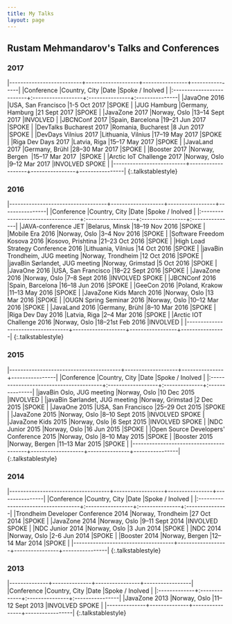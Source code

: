```yaml
---
title: My Talks
layout: page
---
```


## Rustam Mehmandarov's Talks and Conferences

### 2017

|--------------------------+-------------------+----------------+----------------|
|Conference                |Country, City      |Date            |Spoke / Inolved |
|:-------------------------+:------------------+:---------------+:---------------|
|JavaOne 2016              |USA, San Francisco |1-5 Oct 2017    |SPOKE           |
|JUG Hamburg               |Germany, Hamburg   |21 Sept 2017    |SPOKE           |
|JavaZone 2017             |Norway, Oslo       |13–14 Sept 2017 |INVOLVED        |
|JBCNConf 2017             |Spain, Barcelona   |19–21 Jun 2017  |SPOKE           |
|DevTalks Bucharest 2017   |Romania, Bucharest |8 Jun 2017      |SPOKE           |
|DevDays Vilnius 2017      |Lithuania, Vilnius |17–19 May 2017  |SPOKE           |
|Riga Dev Days 2017        |Latvia, Riga       |15–17 May 2017  |SPOKE           |
|JavaLand 2017             |Germany, Brühl     |28–30 Mar 2017  |SPOKE           |
|Booster 2017              |Norway, Bergen     |15–17 Mar 2017  |SPOKE           |
|Arctic IoT Challenge 2017 |Norway, Oslo       |9–12 Mar 2017   |INVOLVED SPOKE  |
|--------------------------+-------------------+----------------+----------------|
{:.talkstablestyle}

### 2016

|-----------------------------------+-------------------+-----------------+----------------|
|Conference                         |Country, City      |Date             |Spoke / Inolved |
|:----------------------------------+:------------------+:----------------+:---------------|
|JAVA-conference JET                |Belarus, Minsk     |18–19 Nov 2016   |SPOKE           |
|Mobile Era 2016                    |Norway, Oslo       |3–4 Nov 2016     |SPOKE           |
|Software Freedom Kosova 2016       |Kosovo, Prishtina  |21–23 Oct 2016   |SPOKE           |
|High Load Strategy Conference 2016 |Lithuania, Vilnius |14 Oct 2016      |SPOKE           |
|javaBin Trondheim, JUG meeting     |Norway, Trondheim  |12 Oct 2016      |SPOKE           |
|javaBin Sørlandet, JUG meeting     |Norway, Grimstad   |5 Oct 2016       |SPOKE           |
|JavaOne 2016                       |USA, San Francisco |18–22 Sept 2016  |SPOKE           |
|JavaZone 2016                      |Norway, Oslo       |7–8 Sept 2016    |INVOLVED SPOKE  |
|JBCNConf 2016                      |Spain, Barcelona   |16–18 Jun 2016   |SPOKE           |
|GeeCon 2016                        |Poland, Krakow     |11–13 May 2016   |SPOKE           |
|JavaZone Kids March 2016           |Norway, Oslo       |13 Mar 2016      |SPOKE           |
|OUGN Spring Seminar 2016           |Norway, Oslo       |10–12 Mar 2016   |SPOKE           |
|JavaLand 2016                      |Germany, Brühl     |8–10 Mar 2016    |SPOKE           |
|Riga Dev Day 2016                  |Latvia, Riga       |2–4 Mar 2016     |SPOKE           |
|Arctic IOT Challenge 2016          |Norway, Oslo       |18–21st Feb 2016 |INVOLVED        |
|-----------------------------------+-------------------+-----------------+----------------|
{:.talkstablestyle}

### 2015

|----------------------------------------+-------------------+---------------+----------------|
|Conference                              |Country, City      |Date           |Spoke / Inolved |
|:---------------------------------------+:------------------+:--------------+:---------------|
|javaBin Oslo, JUG meeting               |Norway, Oslo       |10 Dec 2015    |INVOLVED        |
|javaBin Sørlandet, JUG meeting          |Norway, Grimstad   |2 Dec 2015     |SPOKE           |
|JavaOne 2015                            |USA, San Francisco |25–29 Oct 2015 |SPOKE           |
|JavaZone 2015                           |Norway, Oslo       |8–10 Sept 2015 |INVOLVED SPOKE  |
|JavaZone Kids 2015                      |Norway, Oslo       |6 Sept 2015    |INVOLVED SPOKE  |
|NDC Junior 2015                         |Norway, Oslo       |16 Jun 2015    |SPOKE           |
|Open Source Developers' Conference 2015 |Norway, Oslo       |8–10 May 2015  |SPOKE           |
|Booster 2015                            |Norway, Bergen     |11–13 Mar 2015 |SPOKE           |
|----------------------------------------+-------------------+---------------+----------------|
{:.talkstablestyle}

### 2014

|------------------------------------+------------------+----------------+----------------|
|Conference                          |Country, City     |Date            |Spoke / Inolved |
|:-----------------------------------+:-----------------+:---------------+:---------------|
|Trondheim Developer Conference 2014 |Norway, Trondheim |27 Oct 2014     |SPOKE           |
|JavaZone 2014                       |Norway, Oslo      |9–11 Sept 2014  |INVOLVED SPOKE  |
|NDC Junior 2014                     |Norway, Oslo      |3 Jun 2014      |SPOKE           |
|NDC 2014                            |Norway, Oslo      |2-6 Jun 2014    |SPOKE           |
|Booster 2014                        |Norway, Bergen    |12–14 Mar 2014  |SPOKE           |
|------------------------------------+------------------+----------------+----------------|
{:.talkstablestyle}


### 2013

|--------------+--------------+----------------+-----------------|
|Conference    |Country, City |Date            |Spoke / Inolved  |
|:-------------+:-------------+:---------------+:----------------|
|JavaZone 2013 |Norway, Oslo  |11–12 Sept 2013 |INVOLVED SPOKE   |
|--------------+--------------+----------------+-----------------|
{:.talkstablestyle}



[1]: https://javazone.no
[2]: http://ariot.no
